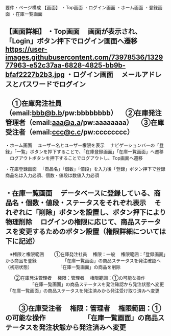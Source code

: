 要件・ページ構成
【画面】
・Top画面
・ログイン画面
・ホーム画面
・登録画面
・在庫一覧画面

【画面詳細】
・Top画面
　画面が表示され、「Login」ボタン押下でログイン画面へ遷移
https://user-images.githubusercontent.com/73978536/132977963-e52c37aa-6828-4825-bb9b-bfaf2227b2b3.jpg
・ログイン画面
　メールアドレスとパスワードでログイン
--------------------------------------------
　①在庫発注社員（email:bbb@b.b/pw:bbbbbbbb）
　②在庫発注管理者（email:aaa@a.a/pw:aaaaaaaa）
　③在庫受注者（email:ccc@c.c/pw:cccccccc）
--------------------------------------------

・ホーム画面
　ユーザー名とユーザー権限を表示
　ナビゲーションバーの「登録」「一覧」ボタンを押下することで、「在庫登録画面」「在庫一覧画面」へ遷移
　ログアウトボタンを押下することでログアウトし、Top画面へ遷移

・在庫登録画面
　「商品名」「個数」「値段」を入力後「登録」ボタン押下で登録
	商品名は入力必須、個数・値段は数値入力必須

・在庫一覧画面
　データベースに登録している、商品名・個数・値段・ステータスをそれぞれ表示
　それぞれに「削除」ボタンを設置し、ボタン押下により物理削除
　ログインの権限に応じて、商品ステータスを変更するためのボタン設置（権限詳細については下に記述）
------------------------------------------------------------------------------------------
　※権限と権限範囲
　　①在庫発注社員
	　権限：一般
	　権限範囲：「登録画面」から商品を登録
	　　　　　　「在庫一覧画面」の商品ステータスを発注確認へ（初期状態）
	　　　　　　「在庫一覧画面」の商品を削除

　　②在庫発注管理者
	　権限：管理者
	　権限範囲：①の可能な操作
	　　　　　　「在庫一覧画面」の商品ステータスを発注確認から発注状態へ変更
			　「在庫一覧画面」の商品ステータスを発注済みから発注受け取り済みへ変更

　　③在庫受注者
	　権限：管理者
	　権限範囲：①の可能な操作
	　　　　　　「在庫一覧画面」の商品ステータスを発注状態から発注済みへ変更
------------------------------------------------------------------------------------------
